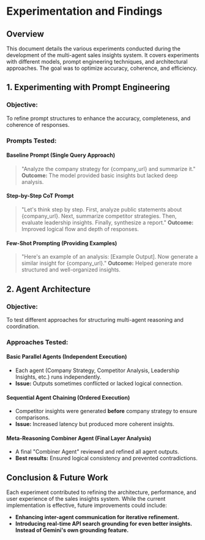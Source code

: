# **Experimentation and Findings**

## **Overview**
This document details the various experiments conducted during the development of the multi-agent sales insights system. It covers experiments with different models, prompt engineering techniques, and architectural approaches. The goal was to optimize accuracy, coherence, and efficiency.


## **1. Experimenting with Prompt Engineering**

### **Objective:**
To refine prompt structures to enhance the accuracy, completeness, and coherence of responses.

### **Prompts Tested:**
#### **Baseline Prompt (Single Query Approach)**
> "Analyze the company strategy for {company_url} and summarize it."
**Outcome:** The model provided basic insights but lacked deep analysis.

#### **Step-by-Step CoT Prompt**
> "Let's think step by step. First, analyze public statements about {company_url}. Next, summarize competitor strategies. Then, evaluate leadership insights. Finally, synthesize a report."
**Outcome:** Improved logical flow and depth of responses.

#### **Few-Shot Prompting (Providing Examples)**
> "Here's an example of an analysis: [Example Output]. Now generate a similar insight for {company_url}."
**Outcome:** Helped generate more structured and well-organized insights.

## **2. Agent Architecture**

### **Objective:**
To test different approaches for structuring multi-agent reasoning and coordination.

### **Approaches Tested:**
#### **Basic Parallel Agents (Independent Execution)**
- Each agent (Company Strategy, Competitor Analysis, Leadership Insights, etc.) runs independently.
- **Issue:** Outputs sometimes conflicted or lacked logical connection.

#### **Sequential Agent Chaining (Ordered Execution)**
- Competitor insights were generated **before** company strategy to ensure comparisons.
- **Issue:** Increased latency but produced more coherent insights.

#### **Meta-Reasoning Combiner Agent (Final Layer Analysis)**
- A final "Combiner Agent" reviewed and refined all agent outputs.
- **Best results:** Ensured logical consistency and prevented contradictions.

## **Conclusion & Future Work**
Each experiment contributed to refining the architecture, performance, and user experience of the sales insights system. While the current implementation is effective, future improvements could include:
- **Enhancing inter-agent communication for iterative refinement.**
- **Introducing real-time API search grounding for even better insights. Instead of Gemini's own grounding feature.**
